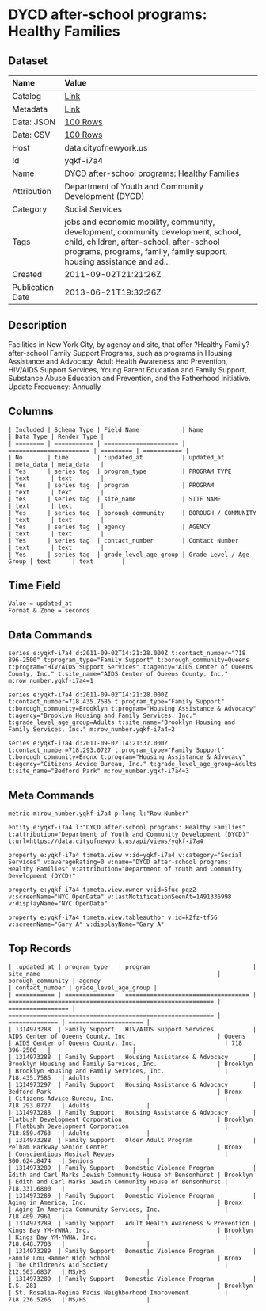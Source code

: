 # DYCD after-school programs: Healthy Families

## Dataset

| Name | Value |
| :--- | :---- |
| Catalog | [Link](https://catalog.data.gov/dataset/dycd-after-school-programs-healthy-families-85f7c) |
| Metadata | [Link](https://data.cityofnewyork.us/api/views/yqkf-i7a4) |
| Data: JSON | [100 Rows](https://data.cityofnewyork.us/api/views/yqkf-i7a4/rows.json?max_rows=100) |
| Data: CSV | [100 Rows](https://data.cityofnewyork.us/api/views/yqkf-i7a4/rows.csv?max_rows=100) |
| Host | data.cityofnewyork.us |
| Id | yqkf-i7a4 |
| Name | DYCD after-school programs: Healthy Families |
| Attribution | Department of Youth and Community Development (DYCD) |
| Category | Social Services |
| Tags | jobs and economic mobility, community, development, community development, school, child, children, after-school, after-school programs, programs, family, family support, housing assistance and ad... |
| Created | 2011-09-02T21:21:26Z |
| Publication Date | 2013-06-21T19:32:26Z |

## Description

Facilities in New York City, by agency and site, that offer ?Healthy Family? after-school Family Support Programs, such as programs in Housing Assistance and Advocacy, Adult Health Awareness and Prevention, HIV/AIDS Support Services, Young Parent Education and Family Support, Substance Abuse Education and Prevention, and the Fatherhood Initiative.
Update Frequency: Annually

## Columns

```ls
| Included | Schema Type | Field Name            | Name                    | Data Type | Render Type |
| ======== | =========== | ===================== | ======================= | ========= | =========== |
| No       | time        | :updated_at           | updated_at              | meta_data | meta_data   |
| Yes      | series tag  | program_type          | PROGRAM TYPE            | text      | text        |
| Yes      | series tag  | program               | PROGRAM                 | text      | text        |
| Yes      | series tag  | site_name             | SITE NAME               | text      | text        |
| Yes      | series tag  | borough_community     | BOROUGH / COMMUNITY     | text      | text        |
| Yes      | series tag  | agency                | AGENCY                  | text      | text        |
| Yes      | series tag  | contact_number        | Contact Number          | text      | text        |
| Yes      | series tag  | grade_level_age_group | Grade Level / Age Group | text      | text        |
```

## Time Field

```ls
Value = updated_at
Format & Zone = seconds
```

## Data Commands

```ls
series e:yqkf-i7a4 d:2011-09-02T14:21:28.000Z t:contact_number="718 896-2500" t:program_type="Family Support" t:borough_community=Queens t:program="HIV/AIDS Support Services" t:agency="AIDS Center of Queens County, Inc." t:site_name="AIDS Center of Queens County, Inc." m:row_number.yqkf-i7a4=1

series e:yqkf-i7a4 d:2011-09-02T14:21:28.000Z t:contact_number=718.435.7585 t:program_type="Family Support" t:borough_community=Brooklyn t:program="Housing Assistance & Advocacy" t:agency="Brooklyn Housing and Family Services, Inc." t:grade_level_age_group=Adults t:site_name="Brooklyn Housing and Family Services, Inc." m:row_number.yqkf-i7a4=2

series e:yqkf-i7a4 d:2011-09-02T14:21:37.000Z t:contact_number=718.293.0727 t:program_type="Family Support" t:borough_community=Bronx t:program="Housing Assistance & Advocacy" t:agency="Citizens Advice Bureau, Inc." t:grade_level_age_group=Adults t:site_name="Bedford Park" m:row_number.yqkf-i7a4=3
```

## Meta Commands

```ls
metric m:row_number.yqkf-i7a4 p:long l:"Row Number"

entity e:yqkf-i7a4 l:"DYCD after-school programs: Healthy Families" t:attribution="Department of Youth and Community Development (DYCD)" t:url=https://data.cityofnewyork.us/api/views/yqkf-i7a4

property e:yqkf-i7a4 t:meta.view v:id=yqkf-i7a4 v:category="Social Services" v:averageRating=0 v:name="DYCD after-school programs: Healthy Families" v:attribution="Department of Youth and Community Development (DYCD)"

property e:yqkf-i7a4 t:meta.view.owner v:id=5fuc-pqz2 v:screenName="NYC OpenData" v:lastNotificationSeenAt=1491336998 v:displayName="NYC OpenData"

property e:yqkf-i7a4 t:meta.view.tableauthor v:id=k2fz-tf56 v:screenName="Gary A" v:displayName="Gary A"
```

## Top Records

```ls
| :updated_at | program_type   | program                             | site_name                                                  | borough_community | agency                                                     | contact_number | grade_level_age_group | 
| =========== | ============== | =================================== | ========================================================== | ================= | ========================================================== | ============== | ===================== | 
| 1314973288  | Family Support | HIV/AIDS Support Services           | AIDS Center of Queens County, Inc.                         | Queens            | AIDS Center of Queens County, Inc.                         | 718 896-2500   |                       | 
| 1314973288  | Family Support | Housing Assistance & Advocacy       | Brooklyn Housing and Family Services, Inc.                 | Brooklyn          | Brooklyn Housing and Family Services, Inc.                 | 718.435.7585   | Adults                | 
| 1314973297  | Family Support | Housing Assistance & Advocacy       | Bedford Park                                               | Bronx             | Citizens Advice Bureau, Inc.                               | 718.293.0727   | Adults                | 
| 1314973288  | Family Support | Housing Assistance & Advocacy       | Flatbush Development Corporation                           | Brooklyn          | Flatbush Development Corporation                           | 718.859.4763   | Adults                | 
| 1314973288  | Family Support | Older Adult Program                 | Pelham Parkway Senior Center                               | Bronx             | Conscientious Musical Revues                               | 800.624.8474   | Seniors               | 
| 1314973289  | Family Support | Domestic Violence Program           | Edith and Carl Marks Jewish Community House of Bensonhurst | Brooklyn          | Edith and Carl Marks Jewish Community House of Bensonhurst | 718.331.6800   |                       | 
| 1314973289  | Family Support | Domestic Violence Program           | Aging in America, Inc.                                     | Bronx             | Aging In America Community Services, Inc.                  | 718.409.7961   |                       | 
| 1314973289  | Family Support | Adult Health Awareness & Prevention | Kings Bay YM-YWHA, Inc.                                    | Brooklyn          | Kings Bay YM-YWHA, Inc.                                    | 718.648.7703   |                       | 
| 1314973289  | Family Support | Domestic Violence Program           | Fannie Lou Hammer High School                              | Bronx             | The Children?s Aid Society                                 | 212.503.6837   | MS/HS                 | 
| 1314973289  | Family Support | Domestic Violence Program           | I.S. 281                                                   | Brooklyn          | St. Rosalia-Regina Pacis Neighborhood Improvement          | 718.236.5266   | MS/HS                 | 
```